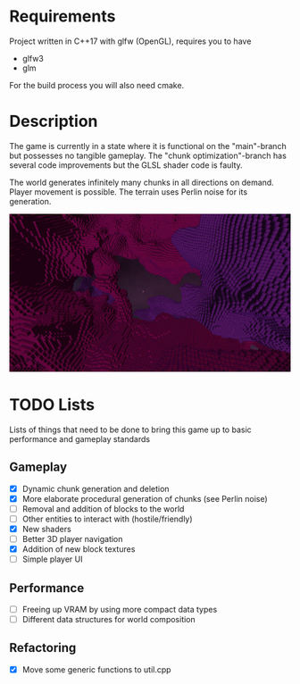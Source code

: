 # Requirements
Project written in C++17 with glfw (OpenGL), requires you to have 
- glfw3
- glm

For the build process you will also need cmake.

# Description
The game is currently in a state where it is functional on the "main"-branch but possesses no tangible gameplay. The "chunk optimization"-branch has several code improvements but the GLSL shader code is faulty.

The world generates infinitely many chunks in all directions on demand. Player movement is possible. The terrain uses Perlin noise for its generation.

![Example screenshot from the game](glfw_game_example.jpg)

# TODO Lists
Lists of things that need to be done to bring this game up to basic performance and gameplay standards


## Gameplay
- [x] Dynamic chunk generation and deletion
- [x] More elaborate procedural generation of chunks (see Perlin noise)
- [ ] Removal and addition of blocks to the world
- [ ] Other entities to interact with (hostile/friendly)
- [x] New shaders
- [ ] Better 3D player navigation
- [x] Addition of new block textures
- [ ] Simple player UI

## Performance
- [ ] Freeing up VRAM by using more compact data types
- [ ] Different data structures for world composition

## Refactoring
- [x] Move some generic functions to util.cpp